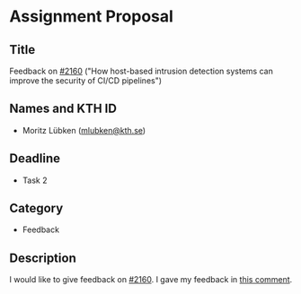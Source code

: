 # Assignment Proposal

## Title

Feedback on [#2160](https://github.com/KTH/devops-course/pull/2160) ("How host-based intrusion detection systems can improve the security of CI/CD pipelines")

## Names and KTH ID

  - Moritz Lübken (mlubken@kth.se)

## Deadline

  - Task 2

## Category

  - Feedback

## Description

I would like to give feedback on [#2160](https://github.com/KTH/devops-course/pull/2160).
I gave my feedback in [this comment](https://github.com/KTH/devops-course/pull/2160#issuecomment-1523283056).
